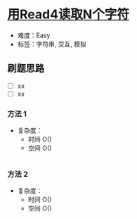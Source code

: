 # [用Read4读取N个字符](https://leetcode-cn.com/problems/read-n-characters-given-read4/)

- 难度：Easy
- 标签：字符串, 交互, 模拟

## 刷题思路

- [ ] xx
- [ ] xx

### 方法 1

- 复杂度：
    - 时间 O()
    - 空间 O()

``` js

```

### 方法 2

- 复杂度：
    - 时间 O()
    - 空间 O()

``` js

```
